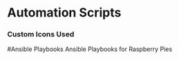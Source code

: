 # Automation Scripts
### Custom Icons Used
#Ansible Playbooks
Ansible Playbooks for Raspberry Pies 
